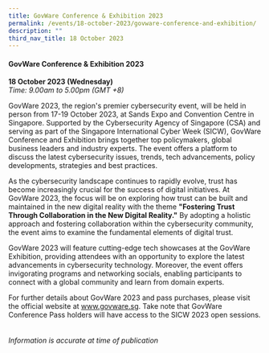 ```yaml
---
title: GovWare Conference & Exhibition 2023
permalink: /events/18-october-2023/govware-conference-and-exhibition/
description: ""
third_nav_title: 18 October 2023
---
```

#### **GovWare Conference &amp; Exhibition 2023**

**18 October 2023 (Wednesday)**  
*Time: 9.00am to 5.00pm (GMT +8)*

GovWare 2023, the region's premier cybersecurity event, will be held in person from 17-19 October 2023, at Sands Expo and Convention Centre in Singapore. Supported by the Cybersecurity Agency of Singapore (CSA) and serving as part of the Singapore International Cyber Week (SICW), GovWare Conference and Exhibition brings together top policymakers, global business leaders and industry experts. The event offers a platform to discuss the latest cybersecurity issues, trends, tech advancements, policy developments, strategies and best practices.

As the cybersecurity landscape continues to rapidly evolve, trust has become increasingly crucial for the success of digital initiatives. At GovWare 2023, the focus will be on exploring how trust can be built and maintained in the new digital reality with the theme **"Fostering Trust Through Collaboration in the New Digital Reality."** By adopting a holistic approach and fostering collaboration within the cybersecurity community, the event aims to examine the fundamental elements of digital trust.

GovWare 2023 will feature cutting-edge tech showcases at the GovWare Exhibition, providing attendees with an opportunity to explore the latest advancements in cybersecurity technology. Moreover, the event offers invigorating programs and networking socials, enabling participants to connect with a global community and learn from domain experts.

For further details about GovWare 2023 and pass purchases, please visit the official website at www.govware.sg. Take note that GovWare Conference Pass holders will have access to the SICW 2023 open sessions.
<br><br><br>
*Information is accurate at time of publication*